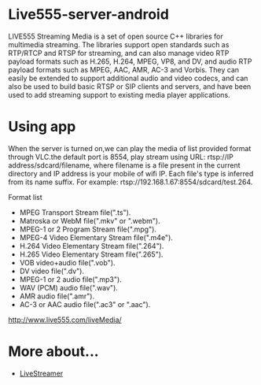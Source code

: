 # Live555-server-android

LIVE555 Streaming Media is a set of open source C++ libraries for multimedia streaming. The libraries support open standards such as RTP/RTCP and RTSP for streaming, and can also manage video RTP payload formats such as H.265, H.264, MPEG, VP8, and DV, and audio RTP payload formats such as MPEG, AAC, AMR, AC-3 and Vorbis. They can easily be extended to support additional audio and video codecs, and can also be used to build basic RTSP or SIP clients and servers, and have been used to add streaming support to existing media player applications.

# Using app
When the server is turned on,we can play the media of list provided format through VLC.the default port is 8554, play stream using URL: rtsp://IP address/sdcard/filename, where filename is a file present in the current directory and IP address is your mobile of wifi IP. Each file's type is inferred from its name suffix. For example: rtsp://192.168.1.67:8554/sdcard/test.264.

Format list
* MPEG Transport Stream file(".ts").  
* Matroska or WebM file(".mkv" or ".webm").
* MPEG-1 or 2 Program Stream file(".mpg").
* MPEG-4 Video Elementary Stream file(".m4e").
* H.264 Video Elementary Stream file(".264").
* H.265 Video Elementary Stream file(".265").
* VOB video+audio file(".vob").
* DV video file(".dv").
* MPEG-1 or 2 audio file(".mp3").
* WAV (PCM) audio file(".wav").
* AMR audio file(".amr").
* AC-3 or AAC audio file(".ac3" or ".aac").



http://www.live555.com/liveMedia/


# More about...

* [LiveStreamer](https://github.com/papan01/LiveStreamer)
